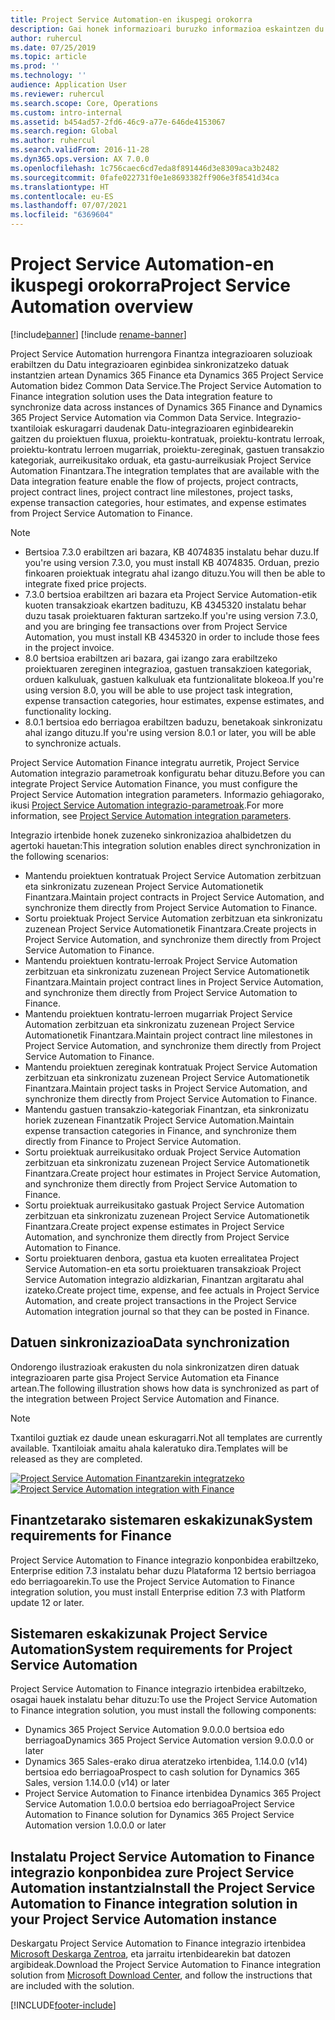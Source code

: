 ```yaml
---
title: Project Service Automation-en ikuspegi orokorra
description: Gai honek informazioari buruzko informazioa eskaintzen du Dynamics 365 Project Service Automation hurrengora Dynamics 365 Finance integrazio irtenbidea.
author: ruhercul
ms.date: 07/25/2019
ms.topic: article
ms.prod: ''
ms.technology: ''
audience: Application User
ms.reviewer: ruhercul
ms.search.scope: Core, Operations
ms.custom: intro-internal
ms.assetid: b454ad57-2fd6-46c9-a77e-646de4153067
ms.search.region: Global
ms.author: ruhercul
ms.search.validFrom: 2016-11-28
ms.dyn365.ops.version: AX 7.0.0
ms.openlocfilehash: 1c756caec6cd7eda8f891446d3e8309aca3b2482
ms.sourcegitcommit: 0fafe022731f0e1e8693382ff906e3f8541d34ca
ms.translationtype: HT
ms.contentlocale: eu-ES
ms.lasthandoff: 07/07/2021
ms.locfileid: "6369604"
---
```

# <a name="project-service-automation-overview"></a><span data-ttu-id="57094-103">Project Service Automation-en ikuspegi orokorra</span><span class="sxs-lookup"><span data-stu-id="57094-103">Project Service Automation overview</span></span>

[!include[banner](../includes/banner.md)]
[!include [rename-banner](~/includes/cc-data-platform-banner.md)]

<span data-ttu-id="57094-104">Project Service Automation hurrengora Finantza integrazioaren soluzioak erabiltzen du Datu integrazioaren eginbidea sinkronizatzeko datuak instantzien artean Dynamics 365 Finance eta Dynamics 365 Project Service Automation bidez Common Data Service.</span><span class="sxs-lookup"><span data-stu-id="57094-104">The Project Service Automation to Finance integration solution uses the Data integration feature to synchronize data across instances of Dynamics 365 Finance and Dynamics 365 Project Service Automation via Common Data Service.</span></span> <span data-ttu-id="57094-105">Integrazio-txantiloiak eskuragarri daudenak Datu-integrazioaren eginbidearekin gaitzen du proiektuen fluxua, proiektu-kontratuak, proiektu-kontratu lerroak, proiektu-kontratu lerroen mugarriak, proiektu-zereginak, gastuen transakzio kategoriak, aurreikusitako orduak, eta gastu-aurreikusiak Project Service Automation Finantzara.</span><span class="sxs-lookup"><span data-stu-id="57094-105">The integration templates that are available with the Data integration feature enable the flow of projects, project contracts, project contract lines, project contract line milestones, project tasks, expense transaction categories, hour estimates, and expense estimates from Project Service Automation to Finance.</span></span>

> [!NOTE]
> - <span data-ttu-id="57094-106">Bertsioa 7.3.0 erabiltzen ari bazara, KB 4074835 instalatu behar duzu.</span><span class="sxs-lookup"><span data-stu-id="57094-106">If you're using version 7.3.0, you must install KB 4074835.</span></span> <span data-ttu-id="57094-107">Orduan, prezio finkoaren proiektuak integratu ahal izango dituzu.</span><span class="sxs-lookup"><span data-stu-id="57094-107">You will then be able to integrate fixed price projects.</span></span>
> - <span data-ttu-id="57094-108">7.3.0 bertsioa erabiltzen ari bazara eta Project Service Automation-etik kuoten transakzioak ekartzen badituzu, KB 4345320 instalatu behar duzu tasak proiektuaren fakturan sartzeko.</span><span class="sxs-lookup"><span data-stu-id="57094-108">If you're using version 7.3.0, and you are bringing fee transactions over from Project Service Automation, you must install KB 4345320 in order to include those fees in the project invoice.</span></span>
> - <span data-ttu-id="57094-109">8.0 bertsioa erabiltzen ari bazara, gai izango zara erabiltzeko proiektuaren zereginen integrazioa, gastuen transakzioen kategoriak, orduen kalkuluak, gastuen kalkuluak eta funtzionalitate blokeoa.</span><span class="sxs-lookup"><span data-stu-id="57094-109">If you're using version 8.0, you will be able to use project task integration, expense transaction categories, hour estimates, expense estimates, and functionality locking.</span></span>
> - <span data-ttu-id="57094-110">8.0.1 bertsioa edo berriagoa erabiltzen baduzu, benetakoak sinkronizatu ahal izango dituzu.</span><span class="sxs-lookup"><span data-stu-id="57094-110">If you're using version 8.0.1 or later, you will be able to synchronize actuals.</span></span>

<span data-ttu-id="57094-111">Project Service Automation Finance integratu aurretik, Project Service Automation integrazio parametroak konfiguratu behar dituzu.</span><span class="sxs-lookup"><span data-stu-id="57094-111">Before you can integrate Project Service Automation Finance, you must configure the Project Service Automation integration parameters.</span></span> <span data-ttu-id="57094-112">Informazio gehiagorako, ikusi [Project Service Automation integrazio-parametroak](PSA-parameters.md).</span><span class="sxs-lookup"><span data-stu-id="57094-112">For more information, see [Project Service Automation integration parameters](PSA-parameters.md).</span></span>

<span data-ttu-id="57094-113">Integrazio irtenbide honek zuzeneko sinkronizazioa ahalbidetzen du agertoki hauetan:</span><span class="sxs-lookup"><span data-stu-id="57094-113">This integration solution enables direct synchronization in the following scenarios:</span></span>

- <span data-ttu-id="57094-114">Mantendu proiektuen kontratuak Project Service Automation zerbitzuan eta sinkronizatu zuzenean Project Service Automationetik Finantzara.</span><span class="sxs-lookup"><span data-stu-id="57094-114">Maintain project contracts in Project Service Automation, and synchronize them directly from Project Service Automation to Finance.</span></span>
- <span data-ttu-id="57094-115">Sortu proiektuak Project Service Automation zerbitzuan eta sinkronizatu zuzenean Project Service Automationetik Finantzara.</span><span class="sxs-lookup"><span data-stu-id="57094-115">Create projects in Project Service Automation, and synchronize them directly from Project Service Automation to Finance.</span></span>
- <span data-ttu-id="57094-116">Mantendu proiektuen kontratu-lerroak Project Service Automation zerbitzuan eta sinkronizatu zuzenean Project Service Automationetik Finantzara.</span><span class="sxs-lookup"><span data-stu-id="57094-116">Maintain project contract lines in Project Service Automation, and synchronize them directly from Project Service Automation to Finance.</span></span>
- <span data-ttu-id="57094-117">Mantendu proiektuen kontratu-lerroen mugarriak Project Service Automation zerbitzuan eta sinkronizatu zuzenean Project Service Automationetik Finantzara.</span><span class="sxs-lookup"><span data-stu-id="57094-117">Maintain project contract line milestones in Project Service Automation, and synchronize them directly from Project Service Automation to Finance.</span></span>
- <span data-ttu-id="57094-118">Mantendu proiektuen zereginak kontratuak Project Service Automation zerbitzuan eta sinkronizatu zuzenean Project Service Automationetik Finantzara.</span><span class="sxs-lookup"><span data-stu-id="57094-118">Maintain project tasks in Project Service Automation, and synchronize them directly from Project Service Automation to Finance.</span></span>
- <span data-ttu-id="57094-119">Mantendu gastuen transakzio-kategoriak Finantzan, eta sinkronizatu horiek zuzenean Finantzatik Project Service Automation.</span><span class="sxs-lookup"><span data-stu-id="57094-119">Maintain expense transaction categories in Finance, and synchronize them directly from Finance to Project Service Automation.</span></span>
- <span data-ttu-id="57094-120">Sortu proiektuak aurreikusitako orduak Project Service Automation zerbitzuan eta sinkronizatu zuzenean Project Service Automationetik Finantzara.</span><span class="sxs-lookup"><span data-stu-id="57094-120">Create project hour estimates in Project Service Automation, and synchronize them directly from Project Service Automation to Finance.</span></span>
- <span data-ttu-id="57094-121">Sortu proiektuak aurreikusitako gastuak Project Service Automation zerbitzuan eta sinkronizatu zuzenean Project Service Automationetik Finantzara.</span><span class="sxs-lookup"><span data-stu-id="57094-121">Create project expense estimates in Project Service Automation, and synchronize them directly from Project Service Automation to Finance.</span></span>
- <span data-ttu-id="57094-122">Sortu proiektuaren denbora, gastua eta kuoten errealitatea Project Service Automation-en eta sortu proiektuaren transakzioak Project Service Automation integrazio aldizkarian, Finantzan argitaratu ahal izateko.</span><span class="sxs-lookup"><span data-stu-id="57094-122">Create project time, expense, and fee actuals in Project Service Automation, and create project transactions in the Project Service Automation integration journal so that they can be posted in Finance.</span></span>

## <a name="data-synchronization"></a><span data-ttu-id="57094-123">Datuen sinkronizazioa</span><span class="sxs-lookup"><span data-stu-id="57094-123">Data synchronization</span></span>

<span data-ttu-id="57094-124">Ondorengo ilustrazioak erakusten du nola sinkronizatzen diren datuak integrazioaren parte gisa Project Service Automation eta Finance artean.</span><span class="sxs-lookup"><span data-stu-id="57094-124">The following illustration shows how data is synchronized as part of the integration between Project Service Automation and Finance.</span></span>

> [!NOTE]
> <span data-ttu-id="57094-125">Txantiloi guztiak ez daude unean eskuragarri.</span><span class="sxs-lookup"><span data-stu-id="57094-125">Not all templates are currently available.</span></span> <span data-ttu-id="57094-126">Txantiloiak amaitu ahala kaleratuko dira.</span><span class="sxs-lookup"><span data-stu-id="57094-126">Templates will be released as they are completed.</span></span>

<span data-ttu-id="57094-127">[![Project Service Automation Finantzarekin integratzeko](./media/PSA-integration.png)](./media/PSA-integration.png)</span><span class="sxs-lookup"><span data-stu-id="57094-127">[![Project Service Automation integration with Finance](./media/PSA-integration.png)](./media/PSA-integration.png)</span></span>

## <a name="system-requirements-for-finance"></a><span data-ttu-id="57094-128">Finantzetarako sistemaren eskakizunak</span><span class="sxs-lookup"><span data-stu-id="57094-128">System requirements for Finance</span></span>

<span data-ttu-id="57094-129">Project Service Automation to Finance integrazio konponbidea erabiltzeko, Enterprise edition 7.3 instalatu behar duzu Plataforma 12 bertsio berriagoa edo berriagoarekin.</span><span class="sxs-lookup"><span data-stu-id="57094-129">To use the Project Service Automation to Finance integration solution, you must install Enterprise edition 7.3 with Platform update 12 or later.</span></span>

## <a name="system-requirements-for-project-service-automation"></a><span data-ttu-id="57094-130">Sistemaren eskakizunak Project Service Automation</span><span class="sxs-lookup"><span data-stu-id="57094-130">System requirements for Project Service Automation</span></span>

<span data-ttu-id="57094-131">Project Service Automation to Finance integrazio irtenbidea erabiltzeko, osagai hauek instalatu behar dituzu:</span><span class="sxs-lookup"><span data-stu-id="57094-131">To use the Project Service Automation to Finance integration solution, you must install the following components:</span></span>

- <span data-ttu-id="57094-132">Dynamics 365 Project Service Automation 9.0.0.0 bertsioa edo berriagoa</span><span class="sxs-lookup"><span data-stu-id="57094-132">Dynamics 365 Project Service Automation version 9.0.0.0 or later</span></span>
- <span data-ttu-id="57094-133">Dynamics 365 Sales-erako dirua ateratzeko irtenbidea, 1.14.0.0 (v14) bertsioa edo berriagoa</span><span class="sxs-lookup"><span data-stu-id="57094-133">Prospect to cash solution for Dynamics 365 Sales, version 1.14.0.0 (v14) or later</span></span>
- <span data-ttu-id="57094-134">Project Service Automation to Finance irtenbidea Dynamics 365 Project Service Automation 1.0.0.0 bertsioa edo berriagoa</span><span class="sxs-lookup"><span data-stu-id="57094-134">Project Service Automation to Finance solution for Dynamics 365 Project Service Automation version 1.0.0.0 or later</span></span>

## <a name="install-the-project-service-automation-to-finance-integration-solution-in-your-project-service-automation-instance"></a><span data-ttu-id="57094-135">Instalatu Project Service Automation to Finance integrazio konponbidea zure Project Service Automation instantzia</span><span class="sxs-lookup"><span data-stu-id="57094-135">Install the Project Service Automation to Finance integration solution in your Project Service Automation instance</span></span>

<span data-ttu-id="57094-136">Deskargatu Project Service Automation to Finance integrazio irtenbidea [Microsoft Deskarga Zentroa](https://www.microsoft.com/download/details.aspx?id=57016), eta jarraitu irtenbidearekin bat datozen argibideak.</span><span class="sxs-lookup"><span data-stu-id="57094-136">Download the Project Service Automation to Finance integration solution from [Microsoft Download Center](https://www.microsoft.com/download/details.aspx?id=57016), and follow the instructions that are included with the solution.</span></span>


[!INCLUDE[footer-include](../includes/footer-banner.md)]